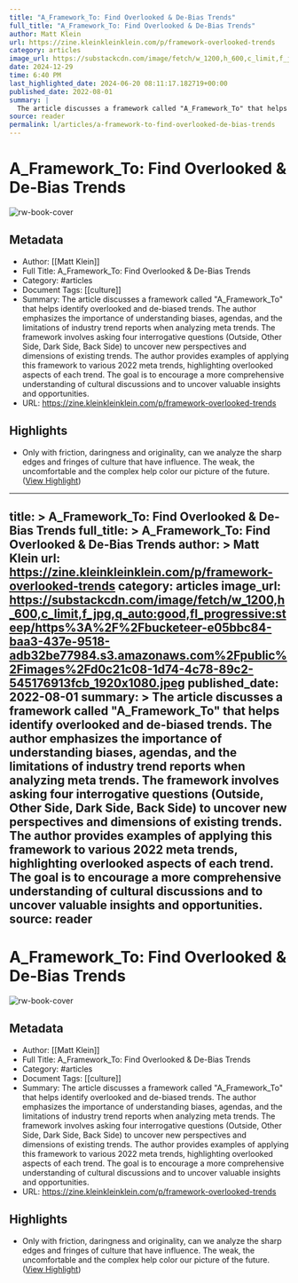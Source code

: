 ```yaml
---
title: "A_Framework_To: Find Overlooked & De-Bias Trends"
full_title: "A_Framework_To: Find Overlooked & De-Bias Trends"
author: Matt Klein
url: https://zine.kleinkleinklein.com/p/framework-overlooked-trends
category: articles
image_url: https://substackcdn.com/image/fetch/w_1200,h_600,c_limit,f_jpg,q_auto:good,fl_progressive:steep/https%3A%2F%2Fbucketeer-e05bbc84-baa3-437e-9518-adb32be77984.s3.amazonaws.com%2Fpublic%2Fimages%2Fd0c21c08-1d74-4c78-89c2-545176913fcb_1920x1080.jpeg
date: 2024-12-29
time: 6:40 PM
last_highlighted_date: 2024-06-20 08:11:17.182719+00:00
published_date: 2022-08-01
summary: |
  The article discusses a framework called "A_Framework_To" that helps identify overlooked and de-biased trends. The author emphasizes the importance of understanding biases, agendas, and the limitations of industry trend reports when analyzing meta trends. The framework involves asking four interrogative questions (Outside, Other Side, Dark Side, Back Side) to uncover new perspectives and dimensions of existing trends. The author provides examples of applying this framework to various 2022 meta trends, highlighting overlooked aspects of each trend. The goal is to encourage a more comprehensive understanding of cultural discussions and to uncover valuable insights and opportunities.
source: reader
permalink: l/articles/a-framework-to-find-overlooked-de-bias-trends
---
```

# A_Framework_To: Find Overlooked & De-Bias Trends

![rw-book-cover](https://substackcdn.com/image/fetch/w_1200,h_600,c_limit,f_jpg,q_auto:good,fl_progressive:steep/https%3A%2F%2Fbucketeer-e05bbc84-baa3-437e-9518-adb32be77984.s3.amazonaws.com%2Fpublic%2Fimages%2Fd0c21c08-1d74-4c78-89c2-545176913fcb_1920x1080.jpeg)

## Metadata
- Author: [[Matt Klein]]
- Full Title: A_Framework_To: Find Overlooked & De-Bias Trends
- Category: #articles
- Document Tags: [[culture]] 
- Summary: The article discusses a framework called "A_Framework_To" that helps identify overlooked and de-biased trends. The author emphasizes the importance of understanding biases, agendas, and the limitations of industry trend reports when analyzing meta trends. The framework involves asking four interrogative questions (Outside, Other Side, Dark Side, Back Side) to uncover new perspectives and dimensions of existing trends. The author provides examples of applying this framework to various 2022 meta trends, highlighting overlooked aspects of each trend. The goal is to encourage a more comprehensive understanding of cultural discussions and to uncover valuable insights and opportunities.
- URL: https://zine.kleinkleinklein.com/p/framework-overlooked-trends

## Highlights
- Only with friction, daringness and originality, can we analyze the sharp edges and fringes of culture that have influence. The weak, the uncomfortable and the complex help color our picture of the future. ([View Highlight](https://read.readwise.io/read/01j0tb6byp8xzc2xemhpegyrc3))


---
title: >
  A_Framework_To: Find Overlooked & De-Bias Trends
full_title: >
  A_Framework_To: Find Overlooked & De-Bias Trends
author: >
  Matt Klein
url: https://zine.kleinkleinklein.com/p/framework-overlooked-trends
category: articles
image_url: https://substackcdn.com/image/fetch/w_1200,h_600,c_limit,f_jpg,q_auto:good,fl_progressive:steep/https%3A%2F%2Fbucketeer-e05bbc84-baa3-437e-9518-adb32be77984.s3.amazonaws.com%2Fpublic%2Fimages%2Fd0c21c08-1d74-4c78-89c2-545176913fcb_1920x1080.jpeg
published_date: 2022-08-01
summary: >
  The article discusses a framework called "A_Framework_To" that helps identify overlooked and de-biased trends. The author emphasizes the importance of understanding biases, agendas, and the limitations of industry trend reports when analyzing meta trends. The framework involves asking four interrogative questions (Outside, Other Side, Dark Side, Back Side) to uncover new perspectives and dimensions of existing trends. The author provides examples of applying this framework to various 2022 meta trends, highlighting overlooked aspects of each trend. The goal is to encourage a more comprehensive understanding of cultural discussions and to uncover valuable insights and opportunities.
source: reader
---
# A_Framework_To: Find Overlooked & De-Bias Trends

![rw-book-cover](https://substackcdn.com/image/fetch/w_1200,h_600,c_limit,f_jpg,q_auto:good,fl_progressive:steep/https%3A%2F%2Fbucketeer-e05bbc84-baa3-437e-9518-adb32be77984.s3.amazonaws.com%2Fpublic%2Fimages%2Fd0c21c08-1d74-4c78-89c2-545176913fcb_1920x1080.jpeg)

## Metadata
- Author: [[Matt Klein]]
- Full Title: A_Framework_To: Find Overlooked & De-Bias Trends
- Category: #articles
- Document Tags: [[culture]] 
- Summary: The article discusses a framework called "A_Framework_To" that helps identify overlooked and de-biased trends. The author emphasizes the importance of understanding biases, agendas, and the limitations of industry trend reports when analyzing meta trends. The framework involves asking four interrogative questions (Outside, Other Side, Dark Side, Back Side) to uncover new perspectives and dimensions of existing trends. The author provides examples of applying this framework to various 2022 meta trends, highlighting overlooked aspects of each trend. The goal is to encourage a more comprehensive understanding of cultural discussions and to uncover valuable insights and opportunities.
- URL: https://zine.kleinkleinklein.com/p/framework-overlooked-trends

## Highlights
- Only with friction, daringness and originality, can we analyze the sharp edges and fringes of culture that have influence. The weak, the uncomfortable and the complex help color our picture of the future. ([View Highlight](https://read.readwise.io/read/01j0tb6byp8xzc2xemhpegyrc3))


